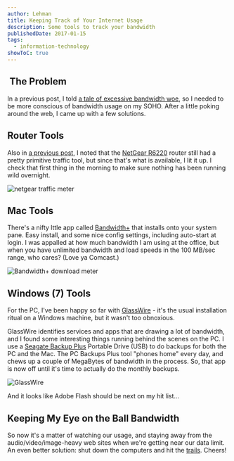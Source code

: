 ```yaml
---
author: Lehman
title: Keeping Track of Your Internet Usage
description: Some tools to track your bandwidth
publishedDate: 2017-01-15
tags:
  - information-technology
showToC: true
---
```


##  The Problem

In a previous post, I told [a tale of excessive bandwidth woe](/posts/2017/01/09/dap-ed), so I needed to be more conscious of bandwidth usage on my SOHO. After a little poking around the web, I came up with a few solutions.

## Router Tools

Also in [a previous post](/posts/2016/12/16/review-netgear-ac1200-wifi-router), I noted that the [NetGear R6220](http://www.netgear.com/home/products/networking/wifi-routers/R6220.aspx) router still had a pretty primitive traffic tool, but since that's what is available, I lit it up. I check that first thing in the morning to make sure nothing has been running wild overnight.

![netgear traffic meter](@/assets/images/posts/netgear_traffic_meter-1024x836.jpg 'Netgear Traffic Meter')

## Mac Tools

There's a nifty lttle app called [Bandwidth+](https://itunes.apple.com/us/app/bandwidth+/id490461369) that installs onto your system pane. Easy install, and some nice config settings, including auto-start at login. I was appalled at how much bandwidth I am using at the office, but when you have unlimited bandwidth and load speeds in the 100 MB/sec range, who cares? (Love ya Comcast.)

![Bandwidth+ download meter](@/assets/images/posts/bandwidth-1024x640.jpg 'Bandwidth+ download meter')

## Windows (7) Tools

For the PC, I've been happy so far with [GlassWire](https://www.glasswire.com/) \- it's the usual installation ritual on a Windows machine, but it wasn't too obnoxious.

GlassWire identifies services and apps that are drawing a lot of bandwidth, and I found some interesting things running behind the scenes on the PC. I use a [Seagate Backup Plus](http://www.seagate.com/consumer/backup/backup-plus/) Portable Drive (USB) to do backups for both the PC and the Mac. The PC Backups Plus tool "phones home" every day, and chews up a couple of MegaBytes of bandwidth in the process. So, that app is now off until it's time to actually do the monthly backups.

![GlassWire](@/assets/images/posts/glasswire.jpg 'GlassWire')

And it looks like Adobe Flash should be next on my hit list...

## Keeping My Eye on the Ball Bandwidth

So now it's a matter of watching our usage, and staying away from the audio/video/image-heavy web sites when we're getting near our data limit. An even better solution: shut down the computers and hit the [trails](http://www.alltrails.com/?ref=header). Cheers!

